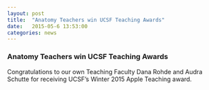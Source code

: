 ```yaml
---
layout: post
title:  "Anatomy Teachers win UCSF Teaching Awards"
date:   2015-05-6 13:53:00
categories: news
---
```


### Anatomy Teachers win UCSF Teaching Awards

Congratulations to our own Teaching Faculty Dana Rohde and Audra Schutte for
receiving UCSF’s Winter 2015 Apple Teaching award.

